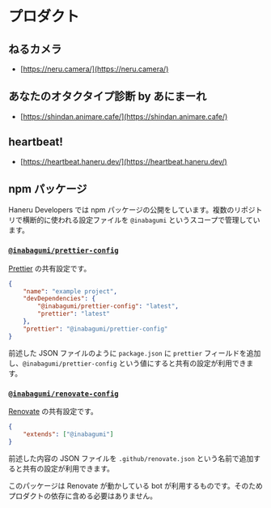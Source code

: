 # プロダクト

## ねるカメラ

- [https://neru.camera/](https://neru.camera/)

## あなたのオタクタイプ診断 by あにまーれ

- [https://shindan.animare.cafe/](https://shindan.animare.cafe/)

## heartbeat!

- [https://heartbeat.haneru.dev/](https://heartbeat.haneru.dev/)

## npm パッケージ

Haneru Developers では npm パッケージの公開をしています。複数のリポジトリで横断的に使われる設定ファイルを `@inabagumi` というスコープで管理しています。

### [`@inabagumi/prettier-config`](https://www.npmjs.com/package/@inabagumi/prettier-config)

[Prettier](https://prettier.io/) の共有設定です。

```json
{
    "name": "example project",
    "devDependencies": {
        "@inabagumi/prettier-config": "latest",
        "prettier": "latest"
    },
    "prettier": "@inabagumi/prettier-config"
}
```

前述した JSON ファイルのように `package.json` に `prettier` フィールドを追加し、`@inabagumi/prettier-config` という値にすると共有の設定が利用できます。

### [`@inabagumi/renovate-config`](https://www.npmjs.com/package/@inabagumi/renovate-config)

[Renovate](https://renovatebot.com/) の共有設定です。

```json
{
    "extends": ["@inabagumi"]
}
```

前述した内容の JSON ファイルを `.github/renovate.json` という名前で追加すると共有の設定が利用できます。

このパッケージは Renovate が動かしている bot が利用するものです。そのためプロダクトの依存に含める必要はありません。
